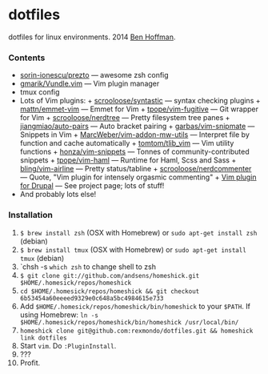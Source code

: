 dotfiles
========

dotfiles for linux environments.
2014 [Ben Hoffman](http://github.com/rexmondo).

### Contents
+ [sorin-ionescu/prezto](https://github.com/sorin-ionescu/prezto) — awesome zsh config
+ [gmarik/Vundle.vim](https://github.com/gmarik/Vundle.vim.git) — Vim plugin manager
+ tmux config
+ Lots of Vim plugins:
      + [scrooloose/syntastic](http://github.com/scrooloose/syntastic) — syntax checking plugins
      + [mattn/emmet-vim](http://github.com/mattn/emmet-vim) — Emmet for Vim
      + [tpope/vim-fugitive](http://github.com/tpope/vim-fugitive) — Git wrapper for Vim
      + [scrooloose/nerdtree](http://github.com/scrooloose/nerdtree) — Pretty filesystem tree panes
      + [jiangmiao/auto-pairs](http://github.com/jiangmiao/auto-pairs) — Auto bracket pairing
      + [garbas/vim-snipmate](http://github.com/garbas/vim-snipmate) — Snippets in Vim 
      + [MarcWeber/vim-addon-mw-utils](http://github.com/MarcWeber/vim-addon-mw-utils) — Interpret file by function and cache automatically
      + [tomtom/tlib_vim](http://github.com/tomtom/tlib_vim) — Vim utility functions
      + [honza/vim-snippets](http://github.com/honza/vim-snippets) — Tonnes of community-contributed snippets
      + [tpope/vim-haml](http://github.com/tpope/vim-haml) — Runtime for Haml, Scss and Sass
      + [bling/vim-airline](http://github.com/bling/vim-airline) — Pretty status/tabline
      + [scrooloose/nerdcommenter](http://github.com/scrooloose/nerdcommenter) — Quote, "Vim plugin for intensely orgasmic commenting"
      + [Vim plugin for Drupal](https://www.drupal.org/project/vimrc) — See project page; lots of stuff!
+ And probably lots else!

### Installation

1. `$ brew install zsh` (OSX with Homebrew) or `sudo apt-get install zsh` (debian)
1. `$ brew install tmux` (OSX with Homebrew) or `sudo apt-get install tmux` (debian)
1. `chsh -s ``which zsh`` to change shell to zsh
1. `$ git clone git://github.com/andsens/homeshick.git $HOME/.homesick/repos/homeshick`
1. `cd $HOME/.homesick/repos/homeshick && git checkout 6b53454a60eeeed9329e0c648a5bc4984615e733`
1. Add `$HOME/.homesick/repos/homeshick/bin/homeshick` to your `$PATH`. 
      If using Homebrew: `ln -s $HOME/.homesick/repos/homeshick/bin/homeshick /usr/local/bin/`
1. `homeshick clone git@github.com:rexmondo/dotfiles.git && homeshick link dotfiles`
1. Start `vim`. Do `:PluginInstall`.
1. ???
1. Profit.
      
